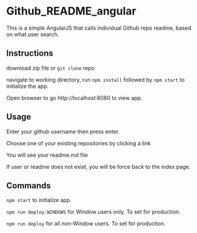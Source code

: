 # Github_README_angular
This is a simple AngularJS that calls individual Github repo readme, based on what user search.

## Instructions

download zip file or `git clone` repo

navigate to working directory, run `npm install` followed by `npm start` to initialize the app.

Open browser to go http://localhost:8080 to view app.

## Usage

Enter your github username then press enter.

Choose one of your existing repositories by clicking a link

You will see your readme.md file

If user or readme does not exist, you will be force back to the index page.

## Commands

`npm start` to initialize app.

`npm run deploy:WINDOWS` for Window users only. To set for production.

`npm run deploy` for all non-Window users. To set for production.
